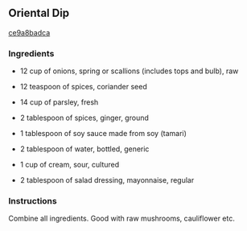 ## Oriental Dip

[ce9a8badca](http://www.food.com/recipe/oriental-dip-355654)

### Ingredients

 - 12 cup of onions, spring or scallions (includes tops and bulb), raw

 - 12 teaspoon of spices, coriander seed

 - 14 cup of parsley, fresh

 - 2 tablespoon of spices, ginger, ground

 - 1 tablespoon of soy sauce made from soy (tamari)

 - 2 tablespoon of water, bottled, generic

 - 1 cup of cream, sour, cultured

 - 2 tablespoon of salad dressing, mayonnaise, regular

### Instructions

Combine all ingredients. Good with raw mushrooms, cauliflower etc.